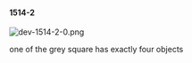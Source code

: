 #### 1514-2
![dev-1514-2-0.png](https://github.com/lil-lab/nlvr/raw/master/nlvr/dev/images/0/dev-1514-2-0.png "dev-1514-2-0.png")

one of the grey square has exactly four objects